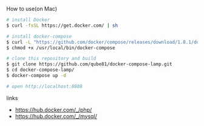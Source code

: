 How to use(on Mac)

```bash
# install Docker
$ curl -fsSL https://get.docker.com/ | sh

# install docker-compose
$ curl -L "https://github.com/docker/compose/releases/download/1.8.1/docker-compose-$(uname -s)-$(uname -m)" > /usr/local/bin/docker-compose
$ chmod +x /usr/local/bin/docker-compose

# clone this repository and build
$ git clone https://github.com/qube81/docker-compose-lamp.git
$ cd docker-compose-lamp/
$ docker-compose up -d

# open http://localhost:8888
```

links

* https://hub.docker.com/_/php/
* https://hub.docker.com/_/mysql/
